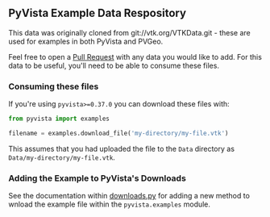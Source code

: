 ## PyVista Example Data Respository

This data was originally cloned from git://vtk.org/VTKData.git - these are used for examples in both PyVista and PVGeo.

Feel free to open a [Pull Request](https://github.com/pyvista/vtk-data/pulls) with any data you would like to add. For this data to be useful, you'll need to be able to consume these files.

### Consuming these files

If you're using ``pyvista>=0.37.0`` you can download these files with:

```py
from pyvista import examples

filename = examples.download_file('my-directory/my-file.vtk')
```

This assumes that you had uploaded the file to the `Data` directory as `Data/my-directory/my-file.vtk`.

### Adding the Example to PyVista's Downloads

See the documentation within [downloads.py](https://github.com/pyvista/pyvista/blob/main/pyvista/examples/downloads.py) for adding a new method to wnload the example file within the ``pyvista.examples`` module.
